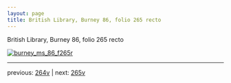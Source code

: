 ```yaml
---
layout: page
title: British Library, Burney 86, folio 265 recto
---
```


British Library, Burney 86, folio 265 recto

[![burney_ms_86_f265r](http://www.homermultitext.org/iipsrv?IIIF=/project/homer/pyramidal/deepzoom/bl/burney86imgs/v1/burney_ms_86_f265r.tif/full/800,/0/default.jpg)](http://www.homermultitext.org/ict2/?urn=urn:cite2:bl:burney86imgs.v1:burney_ms_86_f265r) 

---

previous:  [264v](../264v/) | next: [265v](../265v/)